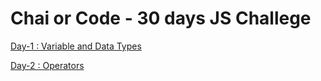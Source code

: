 # Chai or Code - 30 days JS Challege

[Day-1 : Variable and Data Types](https://github.com/dipesh4036/Chai-or-Code-30-days-JS-Challege/blob/main/Day-1.md)

[Day-2 : Operators](https://github.com/dipesh4036/Chai-or-Code-30-days-JS-Challege/blob/main/Day-2.md)
